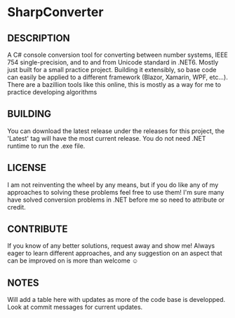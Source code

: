 # SharpConverter

## DESCRIPTION
A C# console conversion tool for converting between number systems, IEEE 754 single-precision, and to and from Unicode standard in .NET6.
Mostly just built for a small practice project. Building it extensibly, so base code can easily be applied to a different framework (Blazor, Xamarin, WPF, etc...).
There are a bazillion tools like this online, this is mostly as a way for me to practice developing algorithms

## BUILDING
You can download the latest release under the releases for this project, the 'Latest' tag will have the most current release. You do not need .NET runtime to run the .exe file.

## LICENSE
I am not reinventing the wheel by any means, but if you do like any of my approaches to solving these problems feel free to use them! I'm sure many have solved conversion problems in .NET before me so need to attribute or credit.

## CONTRIBUTE
If you know of any better solutions, request away and show me! Always eager to learn different approaches, and any suggestion on an aspect that can be improved on is more than welcome ☺️

## NOTES
Will add a table here with updates as more of the code base is developped. Look at commit messages for current updates.

